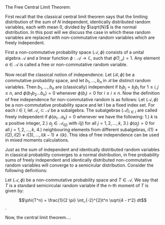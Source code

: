 The Free Central Limit Theorem:


First recall that the classical central limit theorem says that the limiting distribution of the sum of $N$ independent, identically distributed random variables, each with mean $0$, divided by $\sqrt{N}$ is the normal distribution. In this post will we discuss the case in which these random variables are replaced with non-commutative random variables which are freely independent. 

First a non-commutative probability space $(\mathcal{A},\phi)$ consists of a unital algebra $\mathcal{A}$ and a linear function $\phi: \mathcal{A} \rightarrow \mathbb{C}$, such that $\phi(1_{\mathcal{A}}) = 1$. Any element $a \in \mathcal{A}$ is called a free or non-commutative random variable. 

Now recall the classical notion of independence. Let $(\mathcal{B}, \phi)$ be a commutative probability space, and let $b_1, ..., b_n$ in $\mathcal{B}$ be distinct random variables. Then $b_1,...,b_n$ are (classically) independent if $b_i b_j = b_j b_i$ for $1 \leq i, j \leq n$, and $\phi(b_1 b_2 ... b_n) = 0$ whenever $\phi(b_i) = 0$ for $i \leq i \leq n$. Now the definition of free independence for non-commutative random is as follows: Let $(\mathcal{A}, \phi)$ be a non-commutative probability space and let I be a fixed index set. For each $i \in I$, let $\mathcal{A_i} \subset \mathcal{A}$ be a subalgebra. The subalgebras $(\mathcal{A})_{i \in I}$ are called freely independent if $\phi(a_1 ... a_k) = 0$ whenever we have the following: 1.) $k$ is a positive integer, 2.) $a_j \in \mathcal{A}_{i(j)}$ with $i(j)$ for all $j = 1,2,...,k$, 3.) $\phi(a_j) = 0$ for all $j = 1,2,...,k$, 4.) neighbouring elements from different subalgebras, $i(1) \neq i(2), i(2) \neq i(3), ... , i(k-1) \neq i(k)$. This idea of free independence can be used in mixed moments calculations. 

Just as the sum of independent and identically distributed random variables in classical probability converges to a normal distribution, in free probability sums of freely independent and identically distributed non-commutative random variables will converge to a semicirular distribution. Consider the following definitions:

Let $(\mathcal{A},\phi)$ be a non-commutative probability space and $T \in \mathcal{A}$. We say that $T$ is a standard semicircular random variable if the n-th moment of $T$ is given by: 

$$\phi(T^n) = \frac{1}{2 \pi} \int_{-2}^{2}t^n \sqrt{4 - t^2} dt$$.

Now, the central limit theorem....


































